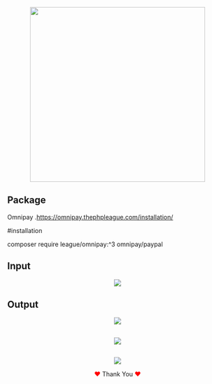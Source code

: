 <p align="center"><a href="https://laravel.com" target="_blank"><img src="https://raw.githubusercontent.com/laravel/art/master/logo-lockup/5%20SVG/2%20CMYK/1%20Full%20Color/laravel-logolockup-cmyk-red.svg" width="400"></a></p>

## Package

Omnipay .https://omnipay.thephpleague.com/installation/

#installation

composer require league/omnipay:^3 omnipay/paypal


## Input

<p align="center">
<img src="https://user-images.githubusercontent.com/80118217/180500845-5cff9df2-6cce-4a67-9576-b6ff4d034996.JPG">
</p>

## Output
<p align="center">
    <img src="https://user-images.githubusercontent.com/80118217/180500985-0715cf0e-a3fc-4564-8689-f3764d883d7d.JPG">
</p>

##
<p align="center">
<img src="https://user-images.githubusercontent.com/80118217/180501125-cda292b8-f3b2-4f14-b942-c873cc783f16.JPG">
</p>

##  
<p align="center">
<img src="https://user-images.githubusercontent.com/80118217/180501159-e7753fcc-d63f-4456-b4dc-97d0848e7f00.JPG">
</p>



<p align="center"><span style="color: red;">&hearts;</span> Thank You <span style="color: red;">&hearts;</span></p>


